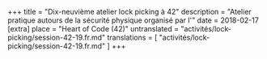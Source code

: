 +++
title = "Dix-neuvième atelier lock picking à 42"
description = "Atelier pratique autours de la sécurité physique organisé par l'"
date = 2018-02-17
[extra]
place = "Heart of Code (42)"
untranslated = "activités/lock-picking/session-42-19.fr.md"
translations = [
    "activités/lock-picking/session-42-19.fr.md"
]
+++
